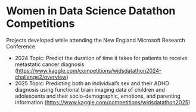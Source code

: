 
<!-- README.md is generated from README.Rmd. Please edit that file -->

# Women in Data Science Datathon Competitions

Projects developed while attending the New England Microsoft Research Conference 

- 2024 Topic: Predict the duration of time it takes for patients to receive metastatic cancer diagnosis (https://www.kaggle.com/competitions/widsdatathon2024-challenge2/overview)
- 2025 Topic: Predicting both an individual’s sex and their ADHD diagnosis using functional brain imaging data of children and adolescents and their socio-demographic, emotions, and parenting information (https://www.kaggle.com/competitions/widsdatathon2025)
